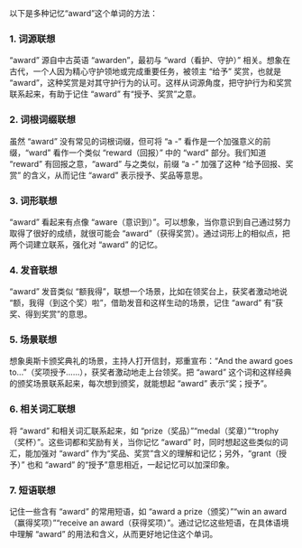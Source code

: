 以下是多种记忆“award”这个单词的方法：

### 1. 词源联想
“award” 源自中古英语 “awarden”，最初与 “ward（看护、守护）” 相关。想象在古代，一个人因为精心守护领地或完成重要任务，被领主 “给予” 奖赏，也就是 “award”，这种奖赏是对其守护行为的认可。这样从词源角度，把守护行为和奖赏联系起来，有助于记住 “award” 有“授予、奖赏”之意。

### 2. 词根词缀联想
虽然 “award” 没有常见的词根词缀，但可将 “a -” 看作是一个加强意义的前缀，“ward” 看作一个类似 “reward（回报）” 中的 “ward” 部分。我们知道 “reward” 有回报之意，“award” 与之类似，前缀 “a -” 加强了这种 “给予回报、奖赏” 的含义，从而记住 “award” 表示授予、奖品等意思。

### 3. 词形联想
“award” 看起来有点像 “aware（意识到）”。可以想象，当你意识到自己通过努力取得了很好的成绩，就很可能会 “award”（获得奖赏）。通过词形上的相似点，把两个词建立联系，强化对 “award” 的记忆。

### 4. 发音联想
“award” 发音类似 “额我得”，联想一个场景，比如在领奖台上，获奖者激动地说 “额，我得（到这个奖）啦”，借助发音和这样生动的场景，记住 “award” 有“获奖、得到奖赏”的意思。

### 5. 场景联想
想象奥斯卡颁奖典礼的场景，主持人打开信封，郑重宣布：“And the award goes to...”（奖项授予……），获奖者激动地走上台领奖。把 “award” 这个词和这样经典的颁奖场景联系起来，每次想到颁奖，就能想起 “award” 表示“奖；授予”。

### 6. 相关词汇联想
将 “award” 和相关词汇联系起来，如 “prize（奖品）”“medal（奖章）”“trophy（奖杯）”。这些词都和奖励有关，当你记忆 “award” 时，同时想起这些类似的词汇，能加强对 “award” 作为“奖品、奖赏”含义的理解和记忆；另外，“grant（授予）” 也和 “award” 的“授予”意思相近，一起记忆可以加深印象。

### 7. 短语联想
记住一些含有 “award” 的常用短语，如 “award a prize（颁奖）”“win an award（赢得奖项）”“receive an award（获得奖项）”。通过记忆这些短语，在具体语境中理解 “award” 的用法和含义，从而更好地记住这个单词。 